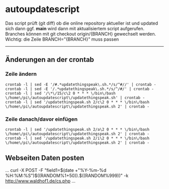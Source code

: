 # autoupdatescript

Das script prüft (git diff) ob die online repository aktueller ist und
updated sich dann ggf. **main** wird dann mit aktualisiertem script aufgerufen.
Branches können mit git checkout origin/{BRANCH} gewechselt werden. Wichtig: die Zeile BRANCH="{BRANCH}" muss passen

---

## Änderungen an der crontab

### Zeile ändern

```
crontab -l | sed -E '/#.*updatethingspeak\.sh.*/s/^#//' | crontab -
crontab -l | sed -E '/.*updatethingspeak\.sh.*/s/^/#/' | crontab -
crontab -l | sed '/\*\/15/c\2 0 * * * \/bin\/bash \/home\/pi\/autoupdatescript\/updatethingspeak.sh' | crontab -
crontab -l | sed '/updatethingspeak.sh 2/c\2 0 * * * \/bin\/bash \/home\/pi\/autoupdatescript\/updatethingspeak.sh 2' | crontab -
```

### Zeile danach/davor einfügen

```
crontab -l | sed '/updatethingspeak.sh 2/a\2 0 * * * \/bin\/bash \/home\/pi\/autoupdatescript\/updatethingspeak.sh 2' | crontab -
crontab -l | sed '/updatethingspeak.sh 2/i\2 0 * * * \/bin\/bash \/home\/pi\/autoupdatescript\/updatethingspeak.sh 2' | crontab -
```
## Webseiten Daten posten
...
curl -X POST -F "field1=$(date +"%Y-%m-%d %H:%M:%S")$((RANDOM%1+50)).$((RANDOM%999))" -k http://www.waldhof1.de/cs.php
...
